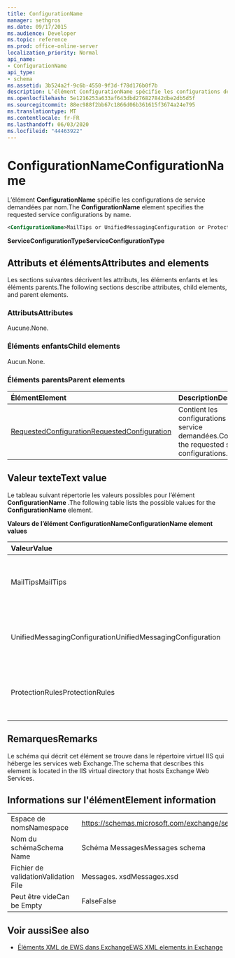 ```yaml
---
title: ConfigurationName
manager: sethgros
ms.date: 09/17/2015
ms.audience: Developer
ms.topic: reference
ms.prod: office-online-server
localization_priority: Normal
api_name:
- ConfigurationName
api_type:
- schema
ms.assetid: 3b524a2f-9c6b-4550-9f3d-f78d176b0f7b
description: L’élément ConfigurationName spécifie les configurations de service demandées par nom.
ms.openlocfilehash: 5e1216253a633af643dbd276827842dbe2db5d5f
ms.sourcegitcommit: 88ec988f2bb67c1866d06b361615f3674a24e795
ms.translationtype: MT
ms.contentlocale: fr-FR
ms.lasthandoff: 06/03/2020
ms.locfileid: "44463922"
---
```

# <a name="configurationname"></a><span data-ttu-id="0d574-103">ConfigurationName</span><span class="sxs-lookup"><span data-stu-id="0d574-103">ConfigurationName</span></span>

<span data-ttu-id="0d574-104">L’élément **ConfigurationName** spécifie les configurations de service demandées par nom.</span><span class="sxs-lookup"><span data-stu-id="0d574-104">The **ConfigurationName** element specifies the requested service configurations by name.</span></span> 
  
```xml
<ConfigurationName>MailTips or UnifiedMessagingConfiguration or ProtectionRules</ConfigurationName>
```

 <span data-ttu-id="0d574-105">**ServiceConfigurationType**</span><span class="sxs-lookup"><span data-stu-id="0d574-105">**ServiceConfigurationType**</span></span>
## <a name="attributes-and-elements"></a><span data-ttu-id="0d574-106">Attributs et éléments</span><span class="sxs-lookup"><span data-stu-id="0d574-106">Attributes and elements</span></span>

<span data-ttu-id="0d574-107">Les sections suivantes décrivent les attributs, les éléments enfants et les éléments parents.</span><span class="sxs-lookup"><span data-stu-id="0d574-107">The following sections describe attributes, child elements, and parent elements.</span></span>
  
### <a name="attributes"></a><span data-ttu-id="0d574-108">Attributs</span><span class="sxs-lookup"><span data-stu-id="0d574-108">Attributes</span></span>

<span data-ttu-id="0d574-109">Aucune.</span><span class="sxs-lookup"><span data-stu-id="0d574-109">None.</span></span>
  
### <a name="child-elements"></a><span data-ttu-id="0d574-110">Éléments enfants</span><span class="sxs-lookup"><span data-stu-id="0d574-110">Child elements</span></span>

<span data-ttu-id="0d574-111">Aucun.</span><span class="sxs-lookup"><span data-stu-id="0d574-111">None.</span></span>
  
### <a name="parent-elements"></a><span data-ttu-id="0d574-112">Éléments parents</span><span class="sxs-lookup"><span data-stu-id="0d574-112">Parent elements</span></span>

|<span data-ttu-id="0d574-113">**Élément**</span><span class="sxs-lookup"><span data-stu-id="0d574-113">**Element**</span></span>|<span data-ttu-id="0d574-114">**Description**</span><span class="sxs-lookup"><span data-stu-id="0d574-114">**Description**</span></span>|
|:-----|:-----|
|[<span data-ttu-id="0d574-115">RequestedConfiguration</span><span class="sxs-lookup"><span data-stu-id="0d574-115">RequestedConfiguration</span></span>](requestedconfiguration.md) <br/> |<span data-ttu-id="0d574-116">Contient les configurations de service demandées.</span><span class="sxs-lookup"><span data-stu-id="0d574-116">Contains the requested service configurations.</span></span>  <br/> |
   
## <a name="text-value"></a><span data-ttu-id="0d574-117">Valeur texte</span><span class="sxs-lookup"><span data-stu-id="0d574-117">Text value</span></span>

<span data-ttu-id="0d574-118">Le tableau suivant répertorie les valeurs possibles pour l’élément **ConfigurationName** .</span><span class="sxs-lookup"><span data-stu-id="0d574-118">The following table lists the possible values for the **ConfigurationName** element.</span></span> 
  
<span data-ttu-id="0d574-119">**Valeurs de l’élément ConfigurationName**</span><span class="sxs-lookup"><span data-stu-id="0d574-119">**ConfigurationName element values**</span></span>

|<span data-ttu-id="0d574-120">**Valeur**</span><span class="sxs-lookup"><span data-stu-id="0d574-120">**Value**</span></span>|<span data-ttu-id="0d574-121">**Description**</span><span class="sxs-lookup"><span data-stu-id="0d574-121">**Description**</span></span>|
|:-----|:-----|
|<span data-ttu-id="0d574-122">MailTips</span><span class="sxs-lookup"><span data-stu-id="0d574-122">MailTips</span></span>  <br/> |<span data-ttu-id="0d574-123">Identifie la configuration du service infos-courrier.</span><span class="sxs-lookup"><span data-stu-id="0d574-123">Identifies the MailTips service configuration.</span></span>  <br/> |
|<span data-ttu-id="0d574-124">UnifiedMessagingConfiguration</span><span class="sxs-lookup"><span data-stu-id="0d574-124">UnifiedMessagingConfiguration</span></span>  <br/> |<span data-ttu-id="0d574-125">Identifie la configuration du service de messagerie unifiée.</span><span class="sxs-lookup"><span data-stu-id="0d574-125">Identifies the Unified Messaging service configuration.</span></span>  <br/> |
|<span data-ttu-id="0d574-126">ProtectionRules</span><span class="sxs-lookup"><span data-stu-id="0d574-126">ProtectionRules</span></span>  <br/> |<span data-ttu-id="0d574-127">Identifie la configuration du service des règles de protection.</span><span class="sxs-lookup"><span data-stu-id="0d574-127">Identifies the Protection Rules service configuration.</span></span>  <br/> |
   
## <a name="remarks"></a><span data-ttu-id="0d574-128">Remarques</span><span class="sxs-lookup"><span data-stu-id="0d574-128">Remarks</span></span>

<span data-ttu-id="0d574-129">Le schéma qui décrit cet élément se trouve dans le répertoire virtuel IIS qui héberge les services web Exchange.</span><span class="sxs-lookup"><span data-stu-id="0d574-129">The schema that describes this element is located in the IIS virtual directory that hosts Exchange Web Services.</span></span>
  
## <a name="element-information"></a><span data-ttu-id="0d574-130">Informations sur l'élément</span><span class="sxs-lookup"><span data-stu-id="0d574-130">Element information</span></span>

|||
|:-----|:-----|
|<span data-ttu-id="0d574-131">Espace de noms</span><span class="sxs-lookup"><span data-stu-id="0d574-131">Namespace</span></span>  <br/> |https://schemas.microsoft.com/exchange/services/2006/messages  <br/> |
|<span data-ttu-id="0d574-132">Nom du schéma</span><span class="sxs-lookup"><span data-stu-id="0d574-132">Schema Name</span></span>  <br/> |<span data-ttu-id="0d574-133">Schéma Messages</span><span class="sxs-lookup"><span data-stu-id="0d574-133">Messages schema</span></span>  <br/> |
|<span data-ttu-id="0d574-134">Fichier de validation</span><span class="sxs-lookup"><span data-stu-id="0d574-134">Validation File</span></span>  <br/> |<span data-ttu-id="0d574-135">Messages. xsd</span><span class="sxs-lookup"><span data-stu-id="0d574-135">Messages.xsd</span></span>  <br/> |
|<span data-ttu-id="0d574-136">Peut être vide</span><span class="sxs-lookup"><span data-stu-id="0d574-136">Can be Empty</span></span>  <br/> |<span data-ttu-id="0d574-137">False</span><span class="sxs-lookup"><span data-stu-id="0d574-137">False</span></span>  <br/> |
   
## <a name="see-also"></a><span data-ttu-id="0d574-138">Voir aussi</span><span class="sxs-lookup"><span data-stu-id="0d574-138">See also</span></span>



- [<span data-ttu-id="0d574-139">Éléments XML de EWS dans Exchange</span><span class="sxs-lookup"><span data-stu-id="0d574-139">EWS XML elements in Exchange</span></span>](ews-xml-elements-in-exchange.md)

